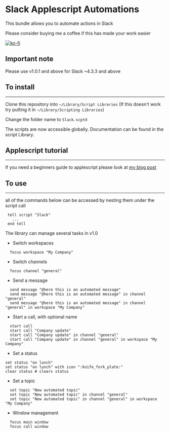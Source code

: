 # Slack Applescript Automations

This bundle allows you to automate actions in Slack

Please consider buying me a coffee if this has made your work easier

[![ko-fi](https://www.ko-fi.com/img/githubbutton_sm.svg)](https://ko-fi.com/C0C31L438)

## Important note

Please use v1.0.1 and above for Slack ~4.3.3 and above

## To install
---
Clone this repository into `~/Library/Script Libraries` (If this doesn't work try putting it in `~/Library/Scripting Libraries`)

Change the folder name to `Slack.scptd`

The scripts are now accessible globally. Documentation can be found in the script Library.

## Applescript tutorial
---

If you need a beginners guide to applescript please look at [my blog post](https://www.samknight.co.uk/2018/12/13/automating-slack-with-applescript.html)

## To use
---

all of the commands below can be accessed by nesting them under the script call

```
 tell script "Slack"
   ...
 end tell
```

The library can manage several tasks in v1.0
- Switch workspaces
```
  focus workspace "My Company"
```
- Switch channels
```
  focus channel "general"
```
- Send a message
```
  send message "@here this is an automated message"
  send message "@here this is an automated message" in channel "general"
  send message "@here this is an automated message" in channel "general" in workspace "My Company"
```
- Start a call, with optional name
```
  start call
  start call "Company update"
  start call "Company update" in channel "general"
  start call "Company update" in channel "general" in workspace "My Company"
```
- Set a status
```
set status "on lunch"
set status "on lunch" with icon ":knife_fork_plate:"
clear status # clears status 
```
- Set a topic
```
  set topic "New automated topic"
  set topic "New automated topic" in channel "general"
  set topic "New automated topic" in channel "general" in workspace "My Company"
```

- Window management
```
  focus main window
  focus call window
```



